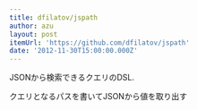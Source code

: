 ```yaml
---
title: dfilatov/jspath
author: azu
layout: post
itemUrl: 'https://github.com/dfilatov/jspath'
date: '2012-11-30T15:00:00.000Z'
---
```

JSONから検索できるクエリのDSL.

クエリとなるパスを書いてJSONから値を取り出す
